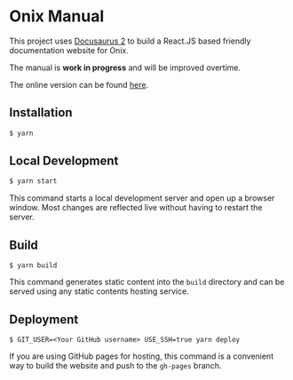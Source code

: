 # Onix Manual

This project uses [Docusaurus 2](https://v2.docusaurus.io/) to build a React.JS based friendly documentation website for Onix.

The manual is **work in progress** and will be improved overtime.

The online version can be found [here](https://gatblau.github.io/onix).

## Installation

```bash
$ yarn
```

## Local Development

```bash
$ yarn start
```

This command starts a local development server and open up a browser window. Most changes are reflected live without having to restart the server.

## Build

```
$ yarn build
```

This command generates static content into the `build` directory and can be served using any static contents hosting service.

## Deployment

```
$ GIT_USER=<Your GitHub username> USE_SSH=true yarn deploy
```

If you are using GitHub pages for hosting, this command is a convenient way to build the website and push to the `gh-pages` branch.
